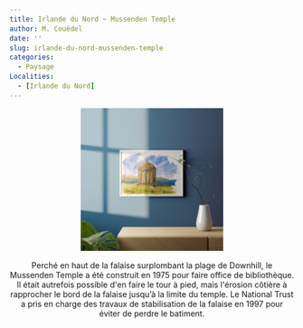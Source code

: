 ```yaml
---
title: Irlande du Nord ~ Mussenden Temple
author: M. Couëdel
date: ''
slug: irlande-du-nord-mussenden-temple
categories:
  - Paysage
Localities:
  - [Irlande du Nord]
---
```



<center>
<img alt="[Mussenden temple en Irlande du Nord" src="irlande-du-nord-mussenden-temple-featured-image.jpg" width=50%> 

Perché en haut de la falaise surplombant la plage de Downhill, le Mussenden Temple a été construit en 1975 pour faire office de bibliothèque. Il était autrefois possible d'en faire le tour à pied, mais l'érosion côtière à rapprocher le bord de la falaise jusqu’à la limite du temple. Le National Trust a pris en charge des travaux de stabilisation de la falaise en 1997 pour éviter de perdre le batiment. 
 
</center>
